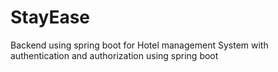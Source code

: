 # StayEase
Backend using spring boot for Hotel management System with authentication and authorization using spring boot
